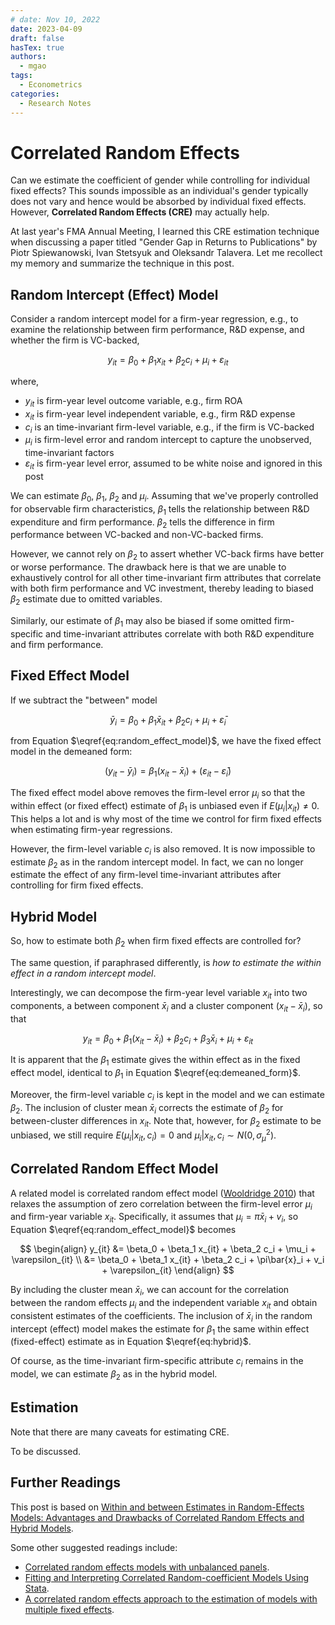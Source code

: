 ```yaml
---
# date: Nov 10, 2022
date: 2023-04-09
draft: false
hasTex: true
authors:
  - mgao
tags:
  - Econometrics
categories:
  - Research Notes
---
```


# Correlated Random Effects

Can we estimate the coefficient of gender while controlling for individual fixed effects? This sounds impossible as an individual's gender typically does not vary and hence would be absorbed by individual fixed effects. However, **Correlated Random Effects (CRE)** may actually help.

At last year's FMA Annual Meeting, I learned this CRE estimation technique when discussing a paper titled "Gender Gap in Returns to Publications" by Piotr Spiewanowski, Ivan Stetsyuk and Oleksandr Talavera. Let me recollect my memory and summarize the technique in this post.

<!-- more -->

## Random Intercept (Effect) Model

Consider a random intercept model for a firm-year regression, e.g., to examine the relationship between firm performance, R&D expense, and whether the firm is VC-backed,

$$
\begin{equation}
\label{eq:random_effect_model}
y_{it} = \beta_0 + \beta_1 x_{it} + \beta_2 c_i + \mu_i + \varepsilon_{it}
\end{equation}
$$

where,

- $y_{it}$ is firm-year level outcome variable, e.g., firm ROA
- $x_{it}$ is firm-year level independent variable, e.g., firm R&D expense
- $c_i$ is an time-invariant firm-level variable, e.g., if the firm is VC-backed
- $\mu_i$ is firm-level error and random intercept to capture the unobserved, time-invariant factors
- $\varepsilon_{it}$ is firm-year level error, assumed to be white noise and ignored in this post

We can estimate $\beta_0$, $\beta_1$, $\beta_2$ and $\mu_i$. Assuming that we've properly controlled for observable firm characteristics, $\beta_1$ tells the relationship between R&D expenditure and firm performance. $\beta_2$ tells the difference in firm performance between VC-backed and non-VC-backed firms.

However, we cannot rely on $\beta_2$ to assert whether VC-back firms have better or worse performance. The drawback here is that we are unable to exhaustively control for all other time-invariant firm attributes that correlate with both firm performance and VC investment, thereby leading to biased $\beta_2$ estimate due to omitted variables.

Similarly, our estimate of $\beta_1$ may also be biased if some omitted firm-specific and time-invariant attributes correlate with both R&D expenditure and firm performance.

## Fixed Effect Model

If we subtract the "between" model

$$
\begin{equation}
\label{eq:between_model}
\bar{y}_{i} = \beta_0 + \beta_1 \bar{x}_{it} + \beta_2 c_i + \mu_i + \bar{\varepsilon}_{i}
\end{equation}
$$

from Equation $\eqref{eq:random_effect_model}$, we have the fixed effect model in the demeaned form:

$$
\begin{equation}
\label{eq:demeaned_form}
(y_{it} - \bar{y}_i) = \beta_1 (x_{it}-\bar{x}_i) + (\varepsilon_{it} - \bar{\varepsilon}_{i})
\end{equation}
$$

The fixed effect model above removes the firm-level error $\mu_i$ so that the within effect (or fixed effect) estimate of $\beta_1$ is unbiased even if $E(\mu_i|x_{it}) \ne 0$. This helps a lot and is why most of the time we control for firm fixed effects when estimating firm-year regressions.

However, the firm-level variable $c_i$ is also removed. It is now impossible to estimate $\beta_2$ as in the random intercept model. In fact, we can no longer estimate the effect of any firm-level time-invariant attributes after controlling for firm fixed effects.

## Hybrid Model

So, how to estimate both $\beta_2$ when firm fixed effects are controlled for?

The same question, if paraphrased differently, is _how to estimate the within effect in a random intercept model_.

Interestingly, we can decompose the firm-year level variable $x_{it}$ into two components, a between component $\bar{x}_i$ and a cluster component $(x_{it}-\bar{x}_i)$, so that

$$
\begin{equation}
\label{eq:hybrid}
y_{it} = \beta_0 + \beta_1 (x_{it}-\bar{x}_i) + \beta_2 c_i + \beta_3 \bar{x}_i + \mu_i + \varepsilon_{it}
\end{equation}
$$

It is apparent that the $\beta_1$ estimate gives the within effect as in the fixed effect model, identical to $\beta_1$ in Equation $\eqref{eq:demeaned_form}$.

Moreover, the firm-level variable $c_i$ is kept in the model and we can estimate $\beta_2$. The inclusion of cluster mean $\bar{x}_i$ corrects the estimate of $\beta_2$ for between-cluster differences in $x_{it}$. Note that, however, for $\beta_2$ estimate to be unbiased, we still require $E(\mu_i|x_{it},c_i)=0$ and $\mu_i|x_{it},c_i \sim N(0,\sigma^2_\mu)$.

## Correlated Random Effect Model

A related model is correlated random effect model ([Wooldridge 2010](https://mitpress.mit.edu/9780262232586/econometric-analysis-of-cross-section-and-panel-data/)) that relaxes the assumption of zero correlation between the firm-level error $\mu_i$ and firm-year variable $x_{it}$. Specifically, it assumes that $\mu_i=\pi\bar{x}_i + v_i$, so Equation $\eqref{eq:random_effect_model}$ becomes

$$
\begin{align}
y_{it} &= \beta_0 + \beta_1 x_{it} + \beta_2 c_i + \mu_i + \varepsilon_{it} \\
 &= \beta_0 + \beta_1 x_{it} + \beta_2 c_i + \pi\bar{x}_i + v_i + \varepsilon_{it}
\end{align}
$$

By including the cluster mean $\bar{x}_i$, we can account for the correlation between the random effects $\mu_i$ and the independent variable $x_{it}$ and obtain consistent estimates of the coefficients. The inclusion of $\bar{x}_i$ in the random intercept (effect) model makes the estimate for $\beta_1$ the same within effect (fixed-effect) estimate as in Equation $\eqref{eq:hybrid}$.

Of course, as the time-invariant firm-specific attribute $c_i$ remains in the model, we can estimate $\beta_2$ as in the hybrid model.

## Estimation

Note that there are many caveats for estimating CRE.

To be discussed.

## Further Readings

This post is based on [Within and between Estimates in Random-Effects Models: Advantages and Drawbacks of Correlated Random Effects and Hybrid Models](https://doi.org/10.1177/1536867X1301300105).

Some other suggested readings include:

- [Correlated random effects models with unbalanced panels](http://econ.msu.edu/faculty/wooldridge/docs/cre1_r4.pdf).
- [Fitting and Interpreting Correlated Random-coefficient Models Using Stata](https://doi.org/10.1177/1536867X1801800109).
- [A correlated random effects approach to the estimation of models with multiple fixed effects](https://doi.org/10.1016/j.econlet.2022.110408).